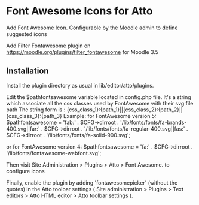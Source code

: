 # Font Awesome Icons for Atto

Add Font Awesome Icon. Configurable by the Moodle admin to define suggested icons

Add Filter Fontawesome plugin on https://moodle.org/plugins/filter_fontawesome for Moodle 3.5

## Installation

Install the plugin directory as usual in lib/editor/atto/plugins.

Edit the $pathfontsawesome variable located in config.php file. It's a string which associate all the css classes used by FontAwesome with their svg file path
The string form is : {css_class_1}:{path_1}||{css_class_2}:{path_2}||{css_class_3}:{path_3}
Example:
    for FontAwesome version 5: 
    $pathfontsawesome = 'fab:' . $CFG->dirroot . '/lib/fonts/fonts/fa-brands-400.svg||far:' . $CFG->dirroot . '/lib/fonts/fonts/fa-regular-400.svg||fas:' . $CFG->dirroot . '/lib/fonts/fonts/fa-solid-900.svg';

or  for FontAwesome version 4: 
    $pathfontsawesome = 'fa:' . $CFG->dirroot . '/lib/fonts/fontawesome-webfont.svg';


Then visit Site Administration > Plugins > Atto > Font Awesome. to configure icons

Finally, enable the plugin by adding 'fontawesomepicker' (without the quotes) in the Atto toolbar settings ( Site administration > Plugins > Text editors > Atto HTML editor > Atto toolbar settings ).

